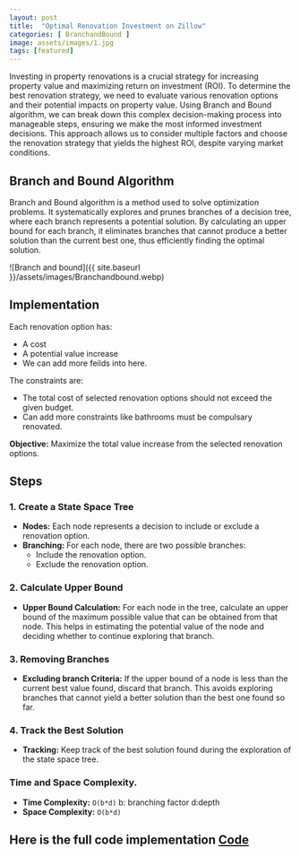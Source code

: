 ```yaml
---
layout: post
title:  "Optimal Renovation Investment on Zillow"
categories: [ BranchandBound ]
image: assets/images/1.jpg
tags: [featured]
---
```

Investing in property renovations is a crucial strategy for increasing property value and maximizing return on investment (ROI). To determine the best renovation strategy, we need to evaluate various renovation options and their potential impacts on property value. Using Branch and Bound algorithm, we can break down this complex decision-making process into manageable steps, ensuring we make the most informed investment decisions. This approach allows us to consider multiple factors and choose the renovation strategy that yields the highest ROI, despite varying market conditions.

## Branch and Bound Algorithm
Branch and Bound algorithm is a method used to solve optimization problems. It systematically explores and prunes branches of a decision tree, where each branch represents a potential solution. By calculating an upper bound for each branch, it eliminates branches that cannot produce a better solution than the current best one, thus efficiently finding the optimal solution.

![Branch and bound]({{ site.baseurl }}/assets/images/Branchandbound.webp)

## Implementation

Each renovation option has:
- A cost
- A potential value increase
- We can add more feilds into here.

The constraints are:
- The total cost of selected renovation options should not exceed the given budget.
- Can add more constraints like bathrooms must be compulsary renovated. 

**Objective:** Maximize the total value increase from the selected renovation options.

## Steps

### 1. Create a State Space Tree

- **Nodes:** Each node represents a decision to include or exclude a renovation option.
- **Branching:** For each node, there are two possible branches:
  - Include the renovation option.
  - Exclude the renovation option.

### 2. Calculate Upper Bound

- **Upper Bound Calculation:** For each node in the tree, calculate an upper bound of the maximum possible value that can be obtained from that node.
  This helps in estimating the potential value of the node and deciding whether to continue exploring that branch.

### 3. Removing Branches

- **Excluding branch Criteria:** If the upper bound of a node is less than the current best value found, discard that branch.
   This avoids exploring branches that cannot yield a better solution than the best one found so far.

### 4. Track the Best Solution

- **Tracking:** Keep track of the best solution found during the exploration of the state space tree.


### Time and Space Complexity.
- **Time Complexity:** `O(b*d)` b: branching factor d:depth
- **Space Complexity:** `O(b*d)` 

## Here is the full code implementation [Code](https://gist.github.com/JPenuchot/1c13e66583154403dc0e4e08931cbcf8)